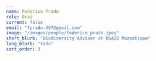 ```yaml
---
name: Federico Prado
role: Grad
current: false
email: "fprado.007@gmail.com"
image: "/images/people/federico_prado.jpeg"
short_blurb: "Biodiversity Adviser at USAID Mozambique"
long_blurb: "todo"
sort_order: 3
---
```

